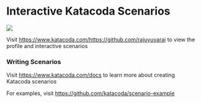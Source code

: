 # Interactive Katacoda Scenarios

[![](http://shields.katacoda.com/katacoda/https://github.com/rajuyuvaraj/count.svg)](https://www.katacoda.com/https://github.com/rajuyuvaraj "Get your profile on Katacoda.com")

Visit https://www.katacoda.com/https://github.com/rajuyuvaraj to view the profile and interactive scenarios

### Writing Scenarios
Visit https://www.katacoda.com/docs to learn more about creating Katacoda scenarios

For examples, visit https://github.com/katacoda/scenario-example
